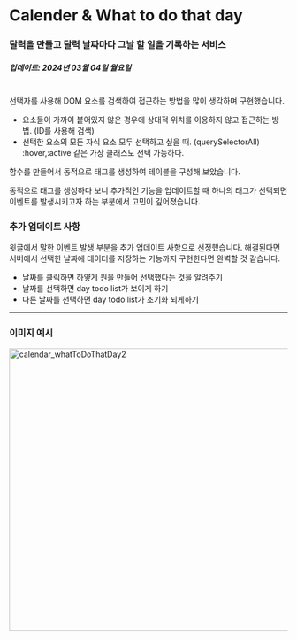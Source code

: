 # Calender & What to do that day

### 달력을 만들고 달력 날짜마다 그날 할 일을 기록하는 서비스

##### 업데이트: 2024년 03월 04일 월요일

<br>
선택자를 사용해 DOM 요소를 검색하여 접근하는 방법을 많이 생각하며 구현했습니다.

- 요소들이 가까이 붙어있지 않은 경우에 상대적 위치를 이용하지 않고 접근하는 방법. (ID를 사용해 검색)
- 선택한 요소의 모든 자식 요소 모두 선택하고 싶을 때. (querySelectorAll)
  :hover,:active 같은 가상 클래스도 선택 가능하다.

함수를 만들어서 동적으로 태그를 생성하여 테이블을 구성해 보았습니다.

동적으로 태그를 생성하다 보니 추가적인 기능을 업데이트할 때 하나의 태그가 선택되면 이벤트를 발생시키고자 하는 부분에서 고민이 깊어졌습니다.

### 추가 업데이트 사항

윗글에서 말한 이벤트 발생 부분을 추가 업데이트 사항으로 선정했습니다.
해결된다면 서버에서 선택한 날짜에 데이터를 저장하는 기능까지 구현한다면 완벽할 것 같습니다.

- 날짜를 클릭하면 하얗게 원을 만들어 선택했다는 것을 알려주기
- 날짜를 선택하면 day todo list가 보이게 하기
- 다른 날짜를 선택하면 day todo list가 초기화 되게하기

<hr>

### 이미지 예시
<img width="511" alt="calendar_whatToDoThatDay2" src="https://github.com/KIMHUISEUNG/calendar-what-to-do-that-day/assets/83748337/7c90b05c-21d9-4730-bc09-d7a9fbaf7c61">

